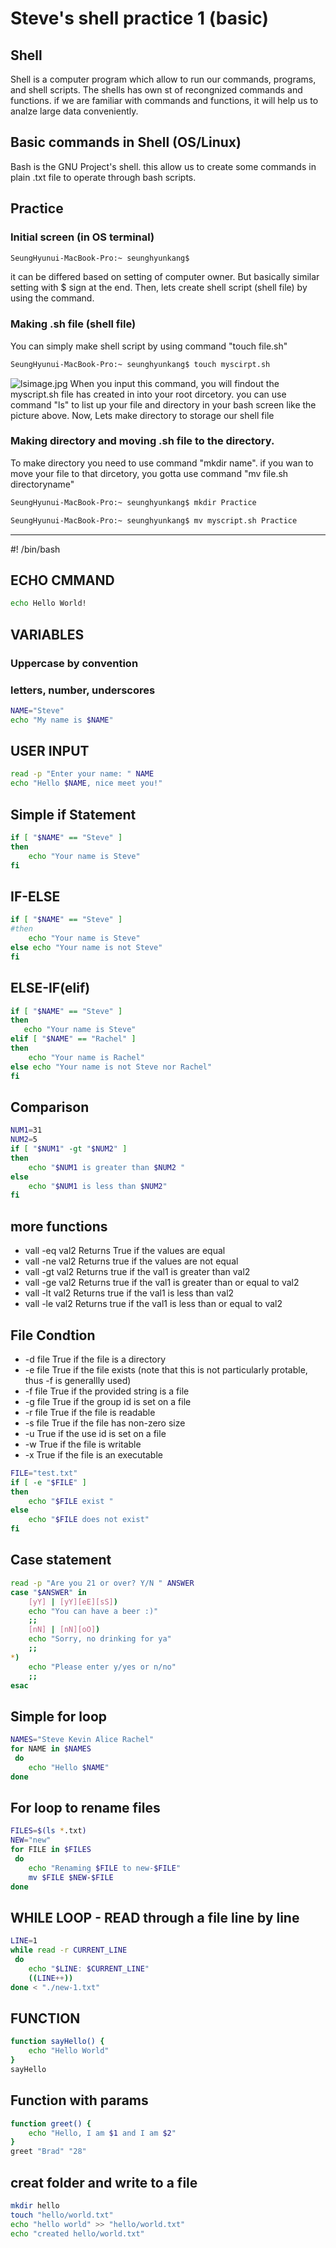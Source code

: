 # Steve's shell practice 1 (basic)
## Shell

Shell is a computer program which allow to run our commands, programs, and shell scripts. The shells has own st of recongnized commands and functions. if we are familiar with commands and functions, it will help us to analze large data conveniently.

## Basic commands in Shell (OS/Linux)
Bash is the GNU Project's shell. this allow us to create some commands in plain .txt file to operate through bash scripts.

## Practice 

### Initial screen (in OS terminal)
```sh
SeungHyunui-MacBook-Pro:~ seunghyunkang$
```
it can be differed based on setting of computer owner. But basically similar setting with $ sign at the end. Then, lets create shell script (shell file) by using the command. 

### Making .sh file (shell file)
You can simply make shell script by using command "touch file.sh"
```sh
SeungHyunui-MacBook-Pro:~ seunghyunkang$ touch myscirpt.sh
```
![lsimage.jpg](https://www.dropbox.com/s/6quk98327e9mv4w/lsimage.jpg?dl=0&raw=1)
When you input this command, you will findout the myscript.sh file has created in into your root dircetory. you can use command "ls" to list up your file and directory in your bash screen like the picture above. Now, Lets make directory to storage our shell file 

### Making directory and moving .sh file to the directory.
To make directory you need to use command "mkdir name". if you wan to move your file to that dircetory, you gotta use command "mv file.sh directoryname"
```sh
SeungHyunui-MacBook-Pro:~ seunghyunkang$ mkdir Practice
```
```sh
SeungHyunui-MacBook-Pro:~ seunghyunkang$ mv myscript.sh Practice
```
---

#! /bin/bash

## ECHO CMMAND
```sh
echo Hello World!
```

## VARIABLES
### Uppercase by convention
### letters, number, underscores
```sh
NAME="Steve"
echo "My name is $NAME"
```

## USER INPUT
```sh
read -p "Enter your name: " NAME
echo "Hello $NAME, nice meet you!"
```

## Simple if Statement
```sh
if [ "$NAME" == "Steve" ]
then
    echo "Your name is Steve"
fi
```

## IF-ELSE
```sh
if [ "$NAME" == "Steve" ]
#then
    echo "Your name is Steve"
else echo "Your name is not Steve"
fi
```

## ELSE-IF(elif)
```sh
if [ "$NAME" == "Steve" ]
then
   echo "Your name is Steve"
elif [ "$NAME" == "Rachel" ]
then 
    echo "Your name is Rachel"
else echo "Your name is not Steve nor Rachel"
fi
```
## Comparison 
```sh
NUM1=31
NUM2=5
if [ "$NUM1" -gt "$NUM2" ]
then
    echo "$NUM1 is greater than $NUM2 "
else
    echo "$NUM1 is less than $NUM2"
fi
```

## more functions
- vall -eq val2 Returns True if the values are equal
- vall -ne val2 Returns true if the values are not equal
- vall -gt val2 Returns true if the val1 is greater than val2 
- vall -ge val2 Returns true if the val1 is greater than or equal to val2
- vall -lt val2 Returns true if the val1 is less than val2 
- vall -le val2 Returns true if the val1 is less than or equal to val2



## File Condtion 
- -d file True if the file is a directory
- -e file True if the file exists (note that this is not particularly protable, thus -f is generallly used)
- -f file True if the provided string is a file
- -g file True if the group id is set on a file
- -r file True if the file is readable
- -s file True if the file has non-zero size
- -u      True if the use id is set on a file
- -w      True if the file is writable
- -x      True if the file is an executable

```sh
FILE="test.txt"
if [ -e "$FILE" ]
then
    echo "$FILE exist "
else
    echo "$FILE does not exist"
fi
```

## Case statement 
```sh
read -p "Are you 21 or over? Y/N " ANSWER
case "$ANSWER" in 
    [yY] | [yY][eE][sS])
    echo "You can have a beer :)"
    ;;
    [nN] | [nN][oO])
    echo "Sorry, no drinking for ya"
    ;;
*)
    echo "Please enter y/yes or n/no"
    ;;
esac
```

## Simple for loop
```sh
NAMES="Steve Kevin Alice Rachel"
for NAME in $NAMES
 do 
    echo "Hello $NAME"
done
```

## For loop to rename files
```sh
FILES=$(ls *.txt)
NEW="new"
for FILE in $FILES
 do 
    echo "Renaming $FILE to new-$FILE"
    mv $FILE $NEW-$FILE
done
```

## WHILE LOOP - READ through a file line by line
```sh
LINE=1
while read -r CURRENT_LINE
 do
    echo "$LINE: $CURRENT_LINE"
    ((LINE++))
done < "./new-1.txt"
```

## FUNCTION
```sh
function sayHello() {
    echo "Hello World"
}
sayHello
```
## Function with params
```sh
function greet() {
    echo "Hello, I am $1 and I am $2"
}
greet "Brad" "28"
```

## creat folder and write to a file
```sh
mkdir hello 
touch "hello/world.txt"
echo "hello world" >> "hello/world.txt"
echo "created hello/world.txt"
```
